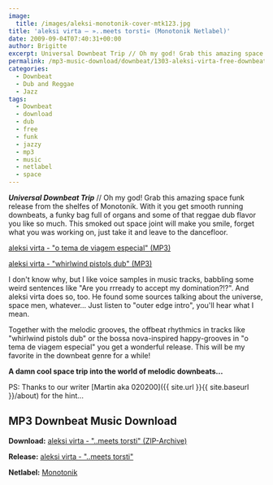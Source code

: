 ```yaml
---
image:
  title: /images/aleksi-monotonik-cover-mtk123.jpg
title: 'aleksi virta – »..meets torsti« (Monotonik Netlabel)'
date: 2009-09-04T07:40:31+00:00
author: Brigitte
excerpt: Universal Downbeat Trip // Oh my god! Grab this amazing space funk release from the shelfes of Monotonik. And you get smooth a funky bag of running downbeats.
permalink: /mp3-music-download/downbeat/1303-aleksi-virta-free-downbeat-music
categories:
  - Downbeat
  - Dub and Reggae
  - Jazz
tags:
  - Downbeat
  - download
  - dub
  - free
  - funk
  - jazzy
  - mp3
  - music
  - netlabel
  - space
---
```

***Universal Downbeat Trip*** // Oh my god! Grab this amazing space funk release from the shelfes of Monotonik. With it you get smooth running downbeats, a funky bag full of organs and some of that reggae dub flavor you like so much. This smoked out space joint will make you smile, forget what you was working on, just take it and leave to the dancefloor.

<!--mp3links-->


  
[aleksi virta - "o tema de viagem especial" (MP3)](http://ftp.scene.org/pub/music/groups/mono/mp3/%5bmtk123%5d-aleksi-virta-07-o-tema-da-viagem-espacial-da-carolina.mp3)
  
[aleksi virta - "whirlwind pistols dub" (MP3)](http://ftp.scene.org/pub/music/groups/mono/mp3/%5bmtk123%5d-aleksi-virta-06-whirlwind-pistols-dub.mp3)
  
<!--mp3linksend-->

<!--more-->

<!--adsense-->

I don't know why, but I like voice samples in music tracks, babbling some weird sentences like "Are you rrready to accept my domination?!?". And aleksi virta does so, too. He found some sources talking about the universe, space men, whatever... Just listen to "outer edge intro", you'll hear what I mean.

Together with the melodic grooves, the offbeat rhythmics in tracks like "whirlwind pistols dub" or the bossa nova-inspired happy-grooves in "o tema de viagem especial" you get a wonderful release. This will be my favorite in the downbeat genre for a while!

**A damn cool space trip into the world of melodic downbeats...**

PS: Thanks to our writer [Martin aka 020200]({{ site.url }}{{ site.baseurl }}/about) for the hint...

## MP3 Downbeat Music Download

**Download:** [aleksi virta - "..meets torsti" (ZIP-Archive)](http://www.archive.org/compress/mtk123)
  
**Release:** [aleksi virta - "..meets torsti"](http://www.mono211.com/content/releases/mtkmp123.html)
  
**Netlabel:** [Monotonik](http://www.monotonik.com)

<div id="_mcePaste" style="overflow: hidden; position: absolute; left: -10000px; top: 0px; width: 1px; height: 1px;">
  http://ftp.scene.org/pub/music/groups/mono/mp3/%5bmtk123%5d-aleksi-virta-06-whirlwind-pistols-dub.mp3
</div>
